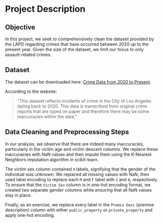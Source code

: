 # Project Description
## Objective
In this project, we seek to comprehensively clean the dataset provided by the LAPD regarding crimes that have occurred between 2020 up to the present year. Given the size of the dataset, we limit our focus to only assault-related crimes.
## Dataset
The dataset can be downloaded here: [Crime Data from 2020 to Present](https://catalog.data.gov/dataset/crime-data-from-2020-to-present).

According to the website:

> "This dataset reflects incidents of crime in the City of Los Angeles dating back to 2020. This data is transcribed from original crime reports that are typed on paper and therefore there may be some inaccuracies within the data."
## Data Cleaning and Preprocessing Steps
In our analysis, we observe that there are indeed many inaccuracies, particularly in the victim age and victim descent columns. We replace these inaccuracies with NaN values and then impute them using the K-Nearest Neighbors imputation algorithm in scikit-learn.

The victim sex column contained `X` labels, signifying that the gender of the individual was unknown. We replaced all missing values with NaN, then used label encoding to replace each `M` and `F` label with `1` and `0`, respectively. To ensure that the `Victim Sex` column is in one-hot encoding format, we created two separate gender columns while ensuring that all NaN values stay in place.

Finally, as an exercise, we replace every label in the `Premis Desc` (premise description) column with either `public_property` or `private_property` and apply one-hot encoding.
